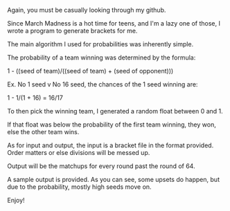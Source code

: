 Again, you must be casually looking through my github.

Since March Madness is a hot time for teens, and I'm a lazy one of those, I wrote a program to generate brackets for me.

The main algorithm I used for probabilities was inherently simple. 

The probability of a team winning was determined by the formula:

1 - ((seed of team)/((seed of team) + (seed of opponent)))

Ex. No 1 seed v No 16 seed, the chances of the 1 seed winning are:

1 - 1/(1 + 16) = 16/17

To then pick the winning team, I generated a random float between 0 and 1.

If that float was below the probability of the first team winning, they won, else the other team wins.

As for input and output, the input is a bracket file in the format provided. Order matters or else divisions will be messed up.

Output will be the matchups for every round past the round of 64.

A sample output is provided. As you can see, some upsets do happen, but due to the probability, mostly high seeds move on.

Enjoy!
